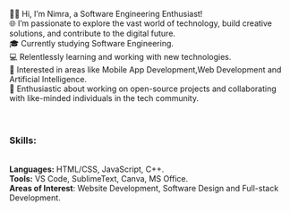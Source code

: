 👨‍💻 Hi, I’m Nimra, a Software Engineering Enthusiast! <br>
🌐 I’m passionate to explore the vast world of technology, build creative solutions, and contribute to the digital future. <br>
🎓 Currently studying Software Engineering.<br>
💻 Relentlessly learning and working with new technologies.<br>
👀 Interested in areas like Mobile App Development,Web Development and Artificial Intelligence.<br>
🤝 Enthusiastic about working on open-source projects and collaborating with like-minded individuals in the tech community.<br> <br> <br>

<h3>Skills:</h3> <br>
<b>Languages:</b> HTML/CSS, JavaScript, C++.<br>
<b>Tools:</b>  VS Code, SublimeText, Canva, MS Office.<br>
<b>Areas of Interest</b>: Website Development, Software Design and Full-stack Development.


<!---
nimra-ah/nimra-ah is a ✨ special ✨ repository because its `README.md` (this file) appears on your GitHub profile.
You can click the Preview link to take a look at your changes.
--->
